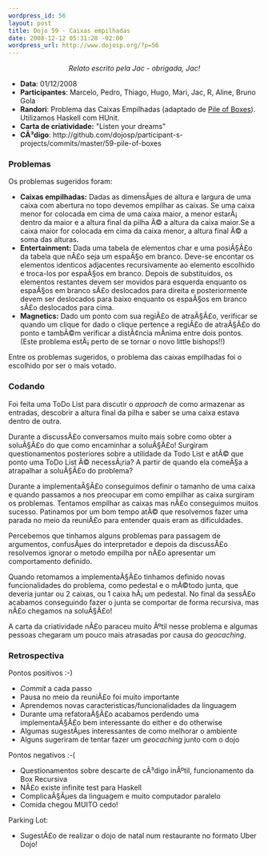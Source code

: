 ```yaml
--- 
wordpress_id: 56
layout: post
title: Dojo 59 - Caixas empilhadas
date: 2008-12-12 05:31:28 -02:00
wordpress_url: http://www.dojosp.org/?p=56
---
```

<p style="text-align: center;"><em>Relato escrito pela Jac - obrigada, Jac!</em></p>

<ul>
	<li><strong>Data</strong>: 01/12/2008</li>
	<li><strong>Participantes</strong>: Marcelo, Pedro, Thiago, Hugo, Mari, Jac, R, Aline, Bruno Gola</li>
	<li><strong>Randori</strong>: Problema das Caixas Empilhadas (adaptado de <a href="http://online-judge.uva.es/problemset/v9/946.html">Pile of Boxes</a>). Utilizamos Haskell com HUnit.</li>
	<li><strong>Carta de criatividade:</strong> "Listen your dreams"</li>
	<li><strong>CÃ³digo</strong>: http://github.com/dojosp/participant-s-projects/commits/master/59-pile-of-boxes</li>
</ul>
<h3>Problemas</h3>
Os problemas sugeridos foram:
<ul>
	<li><strong>Caixas empilhadas:</strong> Dadas as dimensÃµes de altura e largura de uma 	caixa com abertura no topo devemos empilhar as caixas. Se uma caixa 	menor for colocada em cima de uma caixa maior, a menor estarÃ¡ 	dentro da maior e a altura final da pilha Ã© a altura da caixa 	maior.Se a caixa maior for colocada em cima da caixa menor, a altura final Ã© a soma das alturas.</li>
	<li><strong>Entertainment:</strong> Dada uma tabela de elementos char e uma posiÃ§Ã£o da 	tabela que nÃ£o seja um espaÃ§o em branco. Deve-se encontar os elementos identicos adjacentes recursivamente ao elemento escolhido e troca-los por espaÃ§os em branco. Depois de substituidos, os elementos restantes devem ser movidos para esquerda enquanto os espaÃ§os em branco sÃ£o deslocados 	para direita e posteriormente devem ser deslocados para baixo enquanto os espaÃ§os em branco sÃ£o deslocados para cima.</li>
	<li><strong>Magnetics:</strong> Dado um ponto com sua regiÃ£o de atraÃ§Ã£o, verificar se quando um clique for dado o clique pertence a regiÃ£o 	de atraÃ§Ã£o do ponto e tambÃ©m verificar a distÃ¢ncia mÃ­nima entre dois pontos. (Este problema estÃ¡ perto de se tornar o novo little bishops!!)</li>
</ul>
Entre os problemas sugeridos, o problema das caixas empilhadas foi o escolhido por ser o mais votado.

<!--more-->
<h3>Codando</h3>
Foi feita uma ToDo List para discutir o <em>approach</em> de como armazenar as entradas, descobrir a altura final da pilha e saber se uma caixa estava dentro de outra.

Durante a discussÃ£o conversamos muito mais sobre como obter a soluÃ§Ã£o do que como encaminhar a soluÃ§Ã£o! Surgiram questionamentos posteriores sobre a utilidade da Todo List e atÃ© que ponto uma ToDo List Ã© necessÃ¡ria? A partir de quando ela comeÃ§a a atrapalhar a soluÃ§Ã£o do problema?

Durante a implementaÃ§Ã£o conseguimos definir o tamanho de uma caixa e quando passamos a nos preocupar em como empilhar as caixa surgiram os problemas. Tentamos empilhar as caixas mas nÃ£o conseguimos muitos sucesso. Patinamos por um bom tempo atÃ© que resolvemos fazer uma parada no meio da reuniÃ£o para entender quais eram as dificuldades.

Percebemos que tinhamos alguns problemas para passagem de argumentos, confusÃµes do interpretador e depois da discussÃ£o resolvemos ignorar o metodo empilha por nÃ£o apresentar um comportamento definido.

Quando retomamos a implementaÃ§Ã£o tinhamos definido novas funcionalidades do problema, como pedestal e o mÃ©todo junta, que deveria juntar ou 2 caixas, ou 1 caixa hÃ¡ um pedestal.
No final da sessÃ£o acabamos conseguindo fazer o junta se comportar de forma recursiva, mas nÃ£o chegamos na soluÃ§Ã£o!

A carta da criatividade nÃ£o paraceu muito Ãºtil nesse problema e algumas pessoas chegaram um pouco mais atrasadas por causa do <em>geocaching</em>.
<h3>Retrospectiva</h3>
Pontos positivos :-)
<ul>
	<li><em>Commit</em> a cada passo</li>
	<li>Pausa no meio da reuniÃ£o foi muito importante</li>
	<li>Aprendemos novas caracteristicas/funcionalidades da linguagem</li>
	<li>Durante uma refatoraÃ§Ã£o acabamos perdendo uma implementaÃ§Ã£o bem interessante do either e do otherwise</li>
	<li>Algumas sugestÃµes interessantes de como melhorar o ambiente</li>
	<li>Alguns sugeriram de tentar fazer um <em>geocaching</em> junto com o dojo</li>
</ul>
Pontos negativos :-(
<ul>
	<li>Questionamentos sobre descarte de cÃ³digo inÃºtil, funcionamento da Box Recursiva</li>
	<li>NÃ£o existe infinite test para Haskell</li>
	<li>ComplicaÃ§Ãµes da linguagem e muito computador paralelo</li>
	<li>Comida chegou MUITO cedo!</li>
</ul>
Parking Lot:
<ul>
	<li>SugestÃ£o de realizar o dojo de natal num restaurante no formato Uber Dojo!</li>
</ul>

